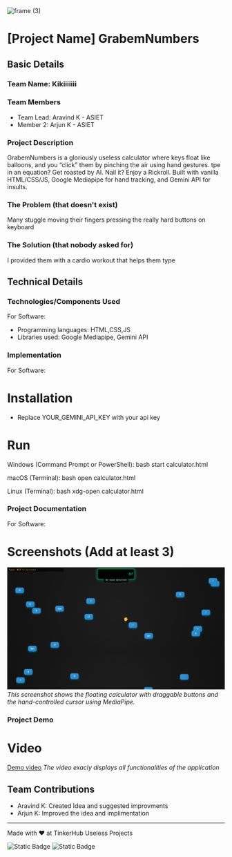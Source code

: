 <img width="3188" height="1202" alt="frame (3)" src="https://github.com/user-attachments/assets/517ad8e9-ad22-457d-9538-a9e62d137cd7" />


# [Project Name] GrabemNumbers


## Basic Details
### Team Name: Kikiiiiiii


### Team Members
- Team Lead: Aravind K - ASIET
- Member 2: Arjun K - ASIET


### Project Description
GrabemNumbers is a gloriously useless calculator where keys float like balloons, and you “click” them by pinching the air using hand gestures. tpe in an equation? Get roasted by AI. Nail it? Enjoy a Rickroll. Built with vanilla HTML/CSS/JS, Google Mediapipe for hand tracking, and Gemini API for insults.

### The Problem (that doesn't exist)
Many stuggle moving their fingers pressing the really hard buttons on keyboard

### The Solution (that nobody asked for)
I provided them with a cardio workout that helps them type

## Technical Details
### Technologies/Components Used
For Software:
- Programming languages: HTML,CSS,JS
- Libraries used: Google Mediapipe, Gemini API



### Implementation
For Software:
# Installation
 - Replace YOUR_GEMINI_API_KEY with your api key

# Run
Windows (Command Prompt or PowerShell):
bash start calculator.html

macOS (Terminal):
bash open calculator.html

Linux (Terminal):
bash xdg-open calculator.html

### Project Documentation
For Software:

# Screenshots (Add at least 3)
![Calculator Interface](calculator_interface.png)
*This screenshot shows the floating calculator with draggable buttons and the hand-controlled cursor using MediaPipe.*


### Project Demo
# Video
[Demo video](https://youtu.be/srihtTul6xg)
*The video exacly displays all functionalities of the application*


## Team Contributions
- Aravind K: Created Idea and suggested improvments
- Arjun K: Improved the idea and implimentation

---
Made with ❤️ at TinkerHub Useless Projects 

![Static Badge](https://img.shields.io/badge/TinkerHub-24?color=%23000000&link=https%3A%2F%2Fwww.tinkerhub.org%2F)
![Static Badge](https://img.shields.io/badge/UselessProjects--25-25?link=https%3A%2F%2Fwww.tinkerhub.org%2Fevents%2FQ2Q1TQKX6Q%2FUseless%2520Projects)




